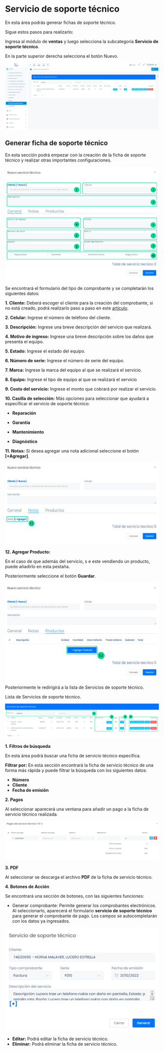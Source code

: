 # Servicio de soporte técnico

En esta área podrás generar fichas de soporte técnico.

Sigue estos pasos para realizarlo:

Ingresa al módulo de **ventas** y luego selecciona la subcategoría **Servicio de soporte técnico**.

En la parte superior derecha selecciona el botón Nuevo.

![Alt text](img/Servicio-tecnico1.jpg)

## Generar ficha de soporte técnico

En esta sección podrá empezar con la creación de la ficha de soporte técnico y realizar otras importantes configuraciones.

![Alt text](img/Servictecnico2.jpg)

Se encontrará el formulario del tipo de comprobante y se completarán los siguientes datos:

**1. Cliente:** Deberá escoger el cliente para la creación del comprobante, si no está creado, podrá realizarlo paso a paso en este [artículo](#).

**2. Celular:** Ingrese el número de teléfono del cliente.

**3. Descripción:** Ingrese una breve descripción del servicio que realizará.

**4. Motivo de ingreso:** Ingrese una breve descripción sobre los daños que presenta el equipo.

**5. Estado:** Ingrese el estado del equipo.

**6. Número de serie:** Ingrese el número de serie del equipo.

**7. Marca:** Ingrese la marca del equipo al que se realizará el servicio.

**8. Equipo:** Ingrese el tipo de  equipo al que se realizará el servicio

**9. Costo del servicio:** Ingrese el monto que cobrará por realizar el servicio.

**10. Casilla de selección:** Más opciones para seleccionar que ayudará a especificar el servicio de soporte técnico:

- **Reparación**

- **Garantía**

- **Mantenimiento**

- **Diagnóstico**

**11. Notas:** Si desea agregar una nota adicional seleccione el botón **[+Agregar]**.

![Alt text](img/servtecnico3.jpg)

**12. Agregar Producto:**

En el caso de que además del servicio, s e este vendiendo un producto, puede añadirlo en esta pestaña.

Posteriormente seleccione el botón **Guardar**.

![Alt text](img/servtecnico4.jpg)

Posteriormente le redirigirá a la lista de Servicios de soporte técnico.

Lista de Servicios de soporte técnico.

![Alt text](img/servicio-tecnico-5e.jpg)

**1. Filtros de búsqueda**

En esta área podrá buscar una ficha de servicio técnico específica.

**Filtrar por:** En esta sección encontrará la ficha de servicio técnico de una forma más rápida y puede filtrar la búsqueda con los siguientes datos:

- **Número**
- **Cliente**
- **Fecha de emisión**

**2. Pagos**

Al seleccionar aparecerá una ventana para añadir un pago a la ficha de servicio técnico realizada.

![Alt text](img/srvtecnico.jpg)

**3. PDF**

Al seleccionar se descarga el archivo **PDF** de la ficha de servicio técnico.

**4. Botones de Acción**

Se encontrará una sección de botones, con las siguientes funciones:

- Generar comprobante: Permite generar los comprobantes electrónicos.
Al seleccionarlo, aparecerá el formulario **servicio de soporte técnico** para generar el comprobante de pago. Los campos se autocompletarán con los datos ya ingresados.

![Alt text](img/servicio-tecnic.jpg)

- **Editar:** Podrá editar la ficha de servicio técnico.
- **Eliminar:** Podrá eliminar la ficha de servicio técnico.
